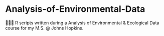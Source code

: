 # Analysis-of-Environmental-Data
🌱👩‍💻 R scripts written during a Analysis of Environmental &amp; Ecological Data course for my M.S. @ Johns Hopkins.
